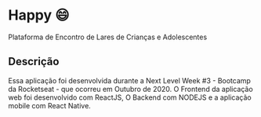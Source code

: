 # Happy :smile:
Plataforma de Encontro de Lares de Crianças e Adolescentes

## Descrição
Essa aplicação foi desenvolvida durante a Next Level Week #3 - Bootcamp da Rocketseat - que ocorreu em Outubro de 2020.
O Frontend da aplicação web foi desenvolvido com ReactJS, O Backend com NODEJS e a aplicação mobile com React Native.